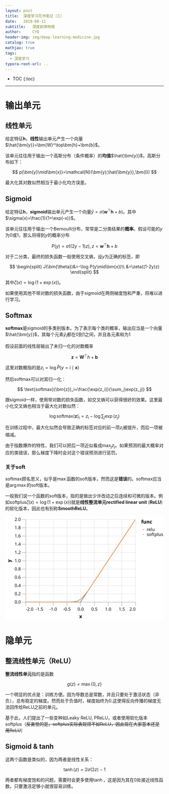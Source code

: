 ```yaml
---
layout: post
title:  深度学习花书笔记（三）
date:   2019-08-11 
subtitle:   深度前馈网络
author:     CYQ
header-img: img/deep-learning-medicine.jpg
catalog: true
mathjax: true
tags:
  - 深度学习
typora-root-url: ..
---
```


$$
\newcommand{\bm}[1]{\boldsymbol{#1}}
$$

* TOC
{:toc}
------

# 输出单元

## 线性单元

给定特征$\bm{h}$，**线性**输出单元产生一个向量$\hat{\bm{y}}=\bm{W}^\top\bm{h}+\bm{b}$。

该单元往往用于输出一个高斯分布（条件概率）的**均值**$\hat{\bm{y}}$，高斯分布如下：

$$
p(\bm{y}\mid\bm{x})=\mathcal{N}(\bm{y};\hat{\bm{y}},\bm{I})
$$

最大化其对数似然相当于最小化均方误差。

## Sigmoid

给定特征$\bm{h}$，**sigmoid**输出单元产生一个向量$\hat{y}=\sigma\left(\bm{w}^\top\bm{h}+b\right)$。其中$\sigma(x)=\frac{1}{1+\exp(-x)}$。

该单元往往用于输出一个Bernoulli分布，常常是二分类结果的**概率**。假设可能的$y$为0或1，那么将得到$y$的概率分布

$$
P(y)=\sigma\left((2y-1)z\right),z=\bm{w}^\top\bm{h}+b
$$

对于二分类，最终的损失函数一般使用交叉熵，设$y$为正确的标签，即

$$
\begin{split}
J(\bm{\theta})&=-\log P(y\mid\bm{x})\\
&=\zeta((1-2y)z)
\end{split}
$$

其中$\zeta(x)=\log(1+\exp(x))$。

如果使用其他不带对数的损失函数，由于sigmoid在两侧梯度饱和严重，将难以进行学习。

## Softmax

**softmax**是sigmoid的多类别版本。为了表示每个类的概率，输出应当是一个向量$\hat{\bm{y}}$，其每个元素$\hat{y}_i$都在0到1之间，并且各元素和为1

假设前面的线性层输出了未归一化的对数概率

$$
\bm{z}=\bm{W}^\top h+\bm{b}
$$

这里对数概指的是$z_i=\log \hat{P}(y=i\mid\bm{x})$

然后softmax可以对其归一化：

$$
\text{softmax}(\bm{z})_i=\frac{\exp(z_i)}{\sum_j\exp(z_j)}
$$

跟sigmoid一样，使用带对数的损失函数，如交叉熵可以获得很好的效果。这里最小化交叉熵也相当于最大化对数似然：

$$
\log\text{softmax}(\bm{z})_i=z_i-\log\sum_j\exp(z_j)
$$

在训练过程中，最大化似然会导致正确的标签对应的前一项$z_i$被提升，而后一项被缩减。

由于指数爆炸的特性，我们可以把后一项近似看成$\max_jz_j$。如果预测的最大概率对应的类错误，那么梯度下降时会对这个错误预测进行惩罚。

### 关于soft

softmax顾名思义，似乎是$\max$函数的soft版本，然而这是**错误**的。softmax应当是$\arg\max$的soft版本。

一般我们说一个函数的soft版本，指的是做出少许改动之后连续和可微的版本。例如softplus$\zeta(x)=\log(1+\exp(x))$就是**线性整流单元rectified linear unit** (**ReLU**)的软化版本，因此也有别称**SmoothReLU**。

![](/img/Rectifier_and_softplus_functions.svg)

# 隐单元

## 整流线性单元（ReLU）

**整流线性单元**指的是函数

$$
g(z)=\max\{0,z\}
$$

一个明显的优点是：训练方便。因为导数总是常数，并且只要处于激活状态（非负），总有稳定的梯度。然而处于负值时，梯度始终为0.这使得反向传播的梯度无法回传给ReLU之前的单元。

基于此，人们提出了一些变种如Leaky ReLU, PReLU，或者使用软化版本softplus（~~反直觉的是，softplus实际表现得不如ReLU，因此现在大家基本还是用ReLU~~）

## Sigmoid & tanh

这两个函数是类似的，因为两者是线性关系：

$$
\tanh(z)=2\sigma(2z)-1
$$

两者都有梯度饱和的问题，需要时会更多使用$\tanh$，这是因为其在0处接近线性函数。只要激活足够小就很容易训练。

